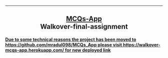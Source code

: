 <hr> 
 
## <div align=center><u>MCQs-App</u><br>Walkover-final-assignment</div>

#### <u>Due to some technical reasons the project has been moved to https://github.com/mradul098/MCQs_App please visit https://walkover-mcqs-app.herokuapp.com/ for new deployed link</u>

